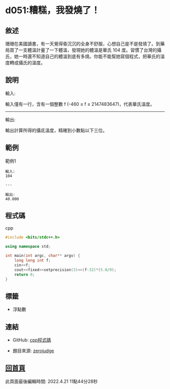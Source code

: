 # d051:糟糕，我發燒了！

## 敘述

珊珊在美國讀書，有一天覺得昏沉沉的全身不舒服，心想自己是不是發燒了。到藥局買了一支體溫計量了一下體溫，發現她的體溫是華氏 104 度。習慣了台灣的攝氏，她一時還不知道自己的體溫到底有多燒。你能不能幫她寫個程式，把華氏的溫度轉成攝氏的溫度。
								

## 說明

輸入:

輸入僅有一行，含有一個整數 f (-460 ≤ f ≤ 2147483647)，代表華氏溫度。

---

輸出:

輸出計算所得的攝氐溫度，精確到小數點以下三位。

## 範例
範例1

```
輸入:
104

---

輸出:
40.000

```

## 程式碼
cpp

```cpp
#include <bits/stdc++.h>

using namespace std;

int main(int argc, char** argv) {
	long long int f;
	cin>>f;
	cout<<fixed<<setprecision(3)<<(f-32)*(5.0/9);
	return 0;
}

```

## 標籤
- 浮點數


## 連結
- GitHub: [cpp程式碼](https://github.com/henryleecode23/solve_record/blob/main/zerojudge/d051/main.cpp)


- 題目來源: [zerojudge](https://zerojudge.tw/ShowProblem?problemid=d051)

## [回首頁](https://henryleecode23.github.io/solve_record/)

此頁面最後編輯時間: 2022.4.21 11點44分28秒

